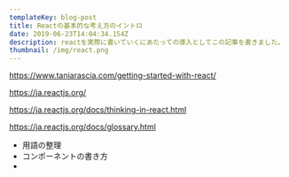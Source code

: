 ```yaml
---
templateKey: blog-post
title: Reactの基本的な考え方のイントロ
date: 2019-06-23T14:04:34.154Z
description: reactを実際に書いていくにあたっての導入としてこの記事を書きました。
thumbnail: /img/react.png
---
```

https://www.taniarascia.com/getting-started-with-react/

https://ja.reactjs.org/

https://ja.reactjs.org/docs/thinking-in-react.html

https://ja.reactjs.org/docs/glossary.html


- 用語の整理
- コンポーネントの書き方
- 
